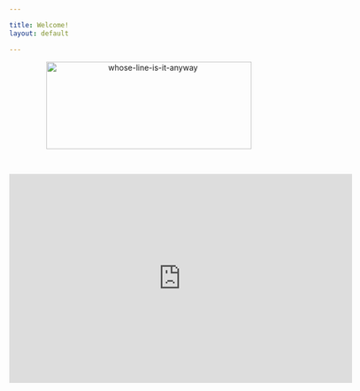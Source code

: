 ```yaml
---

title: Welcome!
layout: default

---
```



<p style="text-align:center;"><img class="alignnone size-full wp-image-67" src="https://whoselineclub.files.wordpress.com/2016/12/whose-line-is-it-anyway.png" alt="whose-line-is-it-anyway" width="371" height="158" /></p>
<br/>
<p align="center"><iframe src="https://player.twitch.tv/?autoplay=false&#038;muted=false&#038;channel=whoselineclub" width="620" height="378" frameborder="0" scrolling="no" allowfullscreen></iframe></p>
